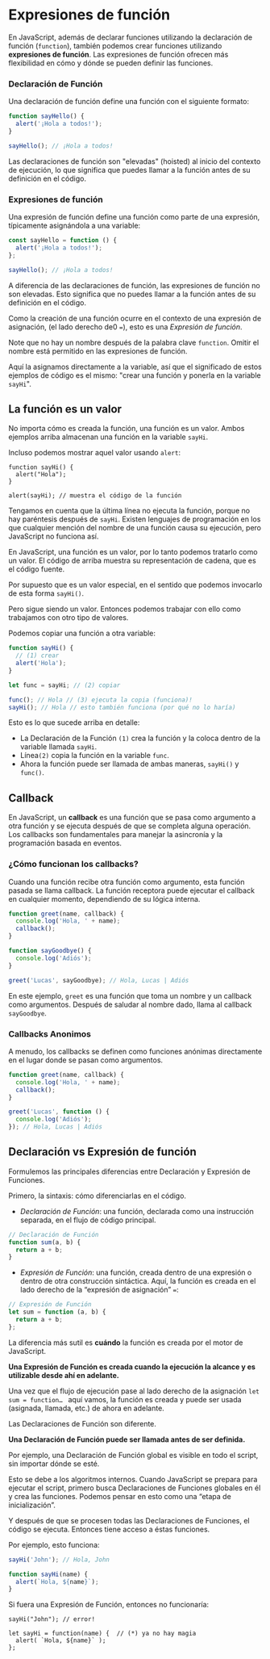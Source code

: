 # Expresiones de función

En JavaScript, además de declarar funciones utilizando la declaración de función (`function`), también podemos crear funciones utilizando **expresiones de función**. Las expresiones de función ofrecen más flexibilidad en cómo y dónde se pueden definir las funciones.

### Declaración de Función

Una declaración de función define una función con el siguiente formato:

```js
function sayHello() {
  alert('¡Hola a todos!');
}

sayHello(); // ¡Hola a todos!
```

Las declaraciones de función son "elevadas" (hoisted) al inicio del contexto de ejecución, lo que significa que puedes llamar a la función antes de su definición en el código.

### Expresiones de función

Una expresión de función define una función como parte de una expresión, típicamente asignándola a una variable:

```js
const sayHello = function () {
  alert('¡Hola a todos!');
};

sayHello(); // ¡Hola a todos!
```

A diferencia de las declaraciones de función, las expresiones de función no son elevadas. Esto significa que no puedes llamar a la función antes de su definición en el código.

Como la creación de una función ocurre en el contexto de una expresión de asignación, (el lado derecho de0 `=`), esto es una _Expresión de función_.

Note que no hay un nombre después de la palabra clave `function`. Omitir el nombre está permitido en las expresiones de función.

Aquí la asignamos directamente a la variable, así que el significado de estos ejemplos de código es el mismo: "crear una función y ponerla en la variable `sayHi`".

## La función es un valor

No importa cómo es creada la función, una función es un valor. Ambos ejemplos arriba almacenan una función en la variable `sayHi`.

Incluso podemos mostrar aquel valor usando `alert`:

```js{5}
function sayHi() {
  alert("Hola");
}

alert(sayHi); // muestra el código de la función
```

Tengamos en cuenta que la última línea no ejecuta la función, porque no hay paréntesis después de `sayHi`. Existen lenguajes de programación en los que cualquier mención del nombre de una función causa su ejecución, pero JavaScript no funciona así.

En JavaScript, una función es un valor, por lo tanto podemos tratarlo como un valor. El código de arriba muestra su representación de cadena, que es el código fuente.

Por supuesto que es un valor especial, en el sentido que podemos invocarlo de esta forma `sayHi()`.

Pero sigue siendo un valor. Entonces podemos trabajar con ello como trabajamos con otro tipo de valores.

Podemos copiar una función a otra variable:

```js
function sayHi() {
  // (1) crear
  alert('Hola');
}

let func = sayHi; // (2) copiar

func(); // Hola // (3) ejecuta la copia (funciona)!
sayHi(); // Hola // esto también funciona (por qué no lo haría)
```

Esto es lo que sucede arriba en detalle:

- La Declaración de la Función `(1)` crea la función y la coloca dentro de la variable llamada `sayHi`.
- Línea`(2)` copia la función en la variable `func`.
- Ahora la función puede ser llamada de ambas maneras, `sayHi()` y `func()`.

## Callback

En JavaScript, un **callback** es una función que se pasa como argumento a otra función y se ejecuta después de que se completa alguna operación. Los callbacks son fundamentales para manejar la asincronía y la programación basada en eventos.

### ¿Cómo funcionan los callbacks?

Cuando una función recibe otra función como argumento, esta función pasada se llama callback. La función receptora puede ejecutar el callback en cualquier momento, dependiendo de su lógica interna.

```js
function greet(name, callback) {
  console.log('Hola, ' + name);
  callback();
}

function sayGoodbye() {
  console.log('Adiós');
}

greet('Lucas', sayGoodbye); // Hola, Lucas | Adiós
```

En este ejemplo, `greet` es una función que toma un nombre y un callback como argumentos. Después de saludar al nombre dado, llama al callback `sayGoodbye`.

### Callbacks Anonimos

A menudo, los callbacks se definen como funciones anónimas directamente en el lugar donde se pasan como argumentos.

```js
function greet(name, callback) {
  console.log('Hola, ' + name);
  callback();
}

greet('Lucas', function () {
  console.log('Adiós');
}); // Hola, Lucas | Adiós
```

## Declaración vs Expresión de función

Formulemos las principales diferencias entre Declaración y Expresión de Funciones.

Primero, la sintaxis: cómo diferenciarlas en el código.

- _Declaración de Función_: una función, declarada como una instrucción separada, en el flujo de código principal.

```js
// Declaración de Función
function sum(a, b) {
  return a + b;
}
```

- _Expresión de Función_: una función, creada dentro de una expresión o dentro de otra construcción sintáctica. Aquí, la función es creada en el lado derecho de la “expresión de asignación” `=`:

```js
// Expresión de Función
let sum = function (a, b) {
  return a + b;
};
```

La diferencia más sutil es **cuándo** la función es creada por el motor de JavaScript.

**Una Expresión de Función es creada cuando la ejecución la alcance y es utilizable desde ahí en adelante.**

Una vez que el flujo de ejecución pase al lado derecho de la asignación `let sum = function… ` aquí vamos, la función es creada y puede ser usada (asignada, llamada, etc.) de ahora en adelante.

Las Declaraciones de Función son diferente.

**Una Declaración de Función puede ser llamada antes de ser definida.**

Por ejemplo, una Declaración de Función global es visible en todo el script, sin importar dónde se esté.

Esto se debe a los algoritmos internos. Cuando JavaScript se prepara para ejecutar el script, primero busca Declaraciones de Funciones globales en él y crea las funciones. Podemos pensar en esto como una “etapa de inicialización”.

Y después de que se procesen todas las Declaraciones de Funciones, el código se ejecuta. Entonces tiene acceso a éstas funciones.

Por ejemplo, esto funciona:

```js
sayHi('John'); // Hola, John

function sayHi(name) {
  alert(`Hola, ${name}`);
}
```

Si fuera una Expresión de Función, entonces no funcionaría:

```js{1}
sayHi("John"); // error!

let sayHi = function(name) {  // (*) ya no hay magia
  alert( `Hola, ${name}` );
};
```
